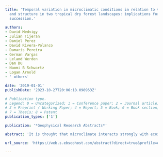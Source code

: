 ```yaml
---
title: 'Temporal variation in microclimatic conditions in relation to vegetation type
  and structure in two tropical dry forest landscapes: implications for secondary
  succession.'
  
authors:
- David Medvigy
- Julian Tijeran
- Daniel Perez
- David Rivera-Polanco
- Damaris Pereira
- German Vargas
- Leland Werden
- Dan Du
- Naomi B Schwartz
- Logan Arnold
- ' others'

date: '2019-01-01'
publishDate: '2023-10-27T20:06:18.098963Z'

# Publication type.
# Legend: 0 = Uncategorized; 1 = Conference paper; 2 = Journal article;
# 3 = Preprint / Working Paper; 4 = Report; 5 = Book; 6 = Book section;
# 7 = Thesis; 8 = Patent
publication_types: ['1']

publication: '*Geophysical Research Abstracts*'

abstract: 'It is thought that microclimate interacts strongly with ecosystem functioning and community assembly during forest succession. However, in the case of tropical dry forests, there have been very few observations of how microclimate, and soil temperature and moisture in particular, change over successional time. The most complete study to date concluded that soil moisture is lower in early successional tropical dry forest than in older forests. However, this result was largely driven by one very young study in the chronosequence. Thus, it is not known how generalizable this pattern is across early successional dry forests. In this study, we investigated temporal patterns of microclimatic variables in different land uses in dry forest regions in both Costa Rica and Puerto Rico. We selected three replicate patches in four different vegetation types that represent potential successional trajectories: open land with few trees dominated by C4 pasture grasses and/or herbaceous plants, shrub land with more short statured trees, but understories dominated by grass and/or forbs, forest that were mature secondary forests, and tree plantations of different ages and species. In all plots, we quantified tree basal area, leaf area index, and soil texture. We also measured fine root stocks in the Costa Rican plots. We then made weekly to monthly soil moisture measurements and frequent soil temperature measurements using iButtons. These measurements were complemented by model simulations of secondary succession using the Ecosystem Demography 2 model. Our soil moisture data from Costa Rica showed little evidence that younger sites are drier on average; however, they do exhibit a larger range of soil moisture over the course of a wet season. By contrast, soil temperatures were larger in open sites than in forests or plantations, mainly because of larger daytime temperatures. We found no difference in interception based on pluviometer data. Model simulations showed simple, monotonic temporal trends in microclimatic variables. As the simulated plots aged, air and soil temperatures declined, soil water declined, relative humidity increased. These results have implications for successional theory, which is based on the assumption that microclimatic differences are one of the major processes that filters functional traits, and hence changes in community composition. In contrast to previously published results, our most open stands were not observed to exhibit (on average) the particularly harsh microclimatic conditions that have been associated with" conservative" plant traits. Going forward, numerical models can be used to tease apart the role of changes in different microclimate variables on successional trajectories, including the effects of different average microclimate versus different microclimatic extremes.'

url_source: 'https://web.s.ebscohost.com/abstract?direct=true&profile=ehost&scope=site&authtype=crawler&jrnl=10297006&AN=140494178&h=GeACGO0GPDPQf5gohQKzqdoS82Hugrz%2bBb1wY2B6vBxzjSycsWYo6ztOdgw%2bz3KEj11ZKv6Ck2IcH8k0zRlZ4Q%3d%3d&crl=c&resultNs=AdminWebAuth&resultLocal=ErrCrlNotAuth&crlhashurl=login.aspx%3fdirect%3dtrue%26profile%3dehost%26scope%3dsite%26authtype%3dcrawler%26jrnl%3d10297006%26AN%3d140494178'

---
```


